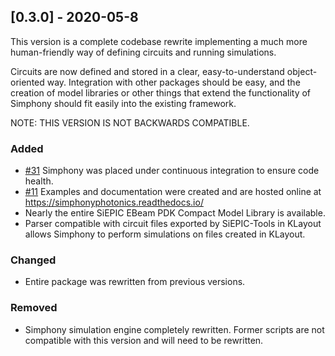 ## [0.3.0] - 2020-05-8

This version is a complete codebase rewrite implementing a much more
human-friendly way of defining circuits and running simulations. 

Circuits are now defined and stored in a clear, easy-to-understand 
object-oriented way. Integration with other packages should be easy, and the
creation of model libraries or other things that extend the functionality of
Simphony should fit easily into the existing framework.

NOTE: THIS VERSION IS NOT BACKWARDS COMPATIBLE.

### Added
- [#31](https://github.com/sequoiap/simphony/issues/31) Simphony was placed 
    under continuous integration to ensure code health.
- [#11](https://github.com/BYUCamachoLab/simphony/issues/11) Examples and 
    documentation were created and are hosted online at 
    https://simphonyphotonics.readthedocs.io/
- Nearly the entire SiEPIC EBeam PDK Compact Model Library is available.
- Parser compatible with circuit files exported by SiEPIC-Tools in KLayout
    allows Simphony to perform simulations on files created in KLayout.

### Changed
- Entire package was rewritten from previous versions.

### Removed
- Simphony simulation engine completely rewritten. Former scripts are not 
    compatible with this version and will need to be rewritten.

